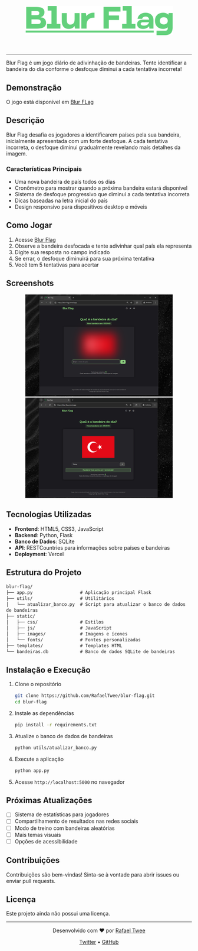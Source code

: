 <br>
<br>
<br>
<div align="center">
  <img src="static/images/blur-flag.png" alt="Blur Flag Logo" width="400">
</div>
<br>
<br>
<hr>


Blur Flag é um jogo diário de adivinhação de bandeiras. Tente identificar a bandeira do dia conforme o desfoque diminui a cada tentativa incorreta!

## Demonstração

O jogo está disponível em [Blur FLag](https://blur-flag.vercel.app)

## Descrição

Blur Flag desafia os jogadores a identificarem países pela sua bandeira, inicialmente apresentada com um forte desfoque. A cada tentativa incorreta, o desfoque diminui gradualmente revelando mais detalhes da imagem.

### Características Principais

- Uma nova bandeira de país todos os dias
- Cronômetro para mostrar quando a próxima bandeira estará disponível
- Sistema de desfoque progressivo que diminui a cada tentativa incorreta
- Dicas baseadas na letra inicial do país
- Design responsivo para dispositivos desktop e móveis

## Como Jogar

1. Acesse [Blur Flag](https://blur-flag.vercel.app)
2. Observe a bandeira desfocada e tente adivinhar qual país ela representa
3. Digite sua resposta no campo indicado
4. Se errar, o desfoque diminuirá para sua próxima tentativa
5. Você tem 5 tentativas para acertar

## Screenshots

<div align="center">
  <img src="static/images/im1.png" alt="Blur Flag Logo" width="400">
  <img src="static/images/im2.png" alt="Blur Flag Logo" width="400">
</div>

## Tecnologias Utilizadas

- **Frontend**: HTML5, CSS3, JavaScript
- **Backend**: Python, Flask
- **Banco de Dados**: SQLite
- **API**: RESTCountries para informações sobre países e bandeiras
- **Deployment**: Vercel

## Estrutura do Projeto

```
blur-flag/
├── app.py                  # Aplicação principal Flask
├── utils/                  # Utilitários
│   └── atualizar_banco.py  # Script para atualizar o banco de dados de bandeiras
├── static/
│   ├── css/                # Estilos
│   ├── js/                 # JavaScript
│   ├── images/             # Imagens e ícones
│   └── fonts/              # Fontes personalizadas
├── templates/              # Templates HTML
└── bandeiras.db            # Banco de dados SQLite de bandeiras
```

## Instalação e Execução

1. Clone o repositório
   ```bash
   git clone https://github.com/RafaelTwee/blur-flag.git
   cd blur-flag
   ```

2. Instale as dependências
   ```bash
   pip install -r requirements.txt
   ```

3. Atualize o banco de dados de bandeiras
   ```bash
   python utils/atualizar_banco.py
   ```

4. Execute a aplicação
   ```bash
   python app.py
   ```

5. Acesse `http://localhost:5000` no navegador

## Próximas Atualizações

- [ ] Sistema de estatísticas para jogadores
- [ ] Compartilhamento de resultados nas redes sociais
- [ ] Modo de treino com bandeiras aleatórias
- [ ] Mais temas visuais
- [ ] Opções de acessibilidade

## Contribuições

Contribuições são bem-vindas! Sinta-se à vontade para abrir issues ou enviar pull requests.

## Licença

Este projeto ainda não possui uma licença.

---

<div align="center">
  <p>
    Desenvolvido com ❤️ por <a href="https://github.com/RafaelTwee">Rafael Twee</a>
  </p>
  <p>
    <a href="https://twitter.com/tweevlr">Twitter</a> •
    <a href="https://github.com/RafaelTwee/blur-flag">GitHub</a>
  </p>
</div>
